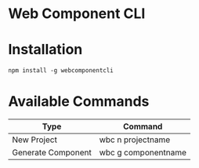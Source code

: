 # Web Component CLI

# Installation

```
npm install -g webcomponentcli
```

# Available Commands

Type | Command
------------ | -------------
New Project | wbc n projectname
Generate Component | wbc g componentname

